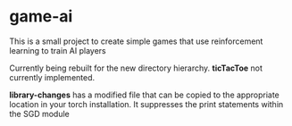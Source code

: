 # game-ai

This is a small project to create simple games that use reinforcement learning to train AI players

Currently being rebuilt for the new directory hierarchy.  __ticTacToe__ not currently implemented.

__library-changes__ has a modified file that can be copied to the appropriate location in your torch installation.  It suppresses the print statements within the SGD module

